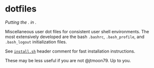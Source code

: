 # dotfiles

_Putting the . in ._

Miscellaneous user dot files for consistent user shell environments.
The most extensively developed are the bash `.bashrc`, `.bash_profile`, and `.bash_logout` initialization files.

See [`install.sh`](./install.sh) header comment for fast installation instructions.

These may be less useful if you are not @jtmoon79. Up to you.
